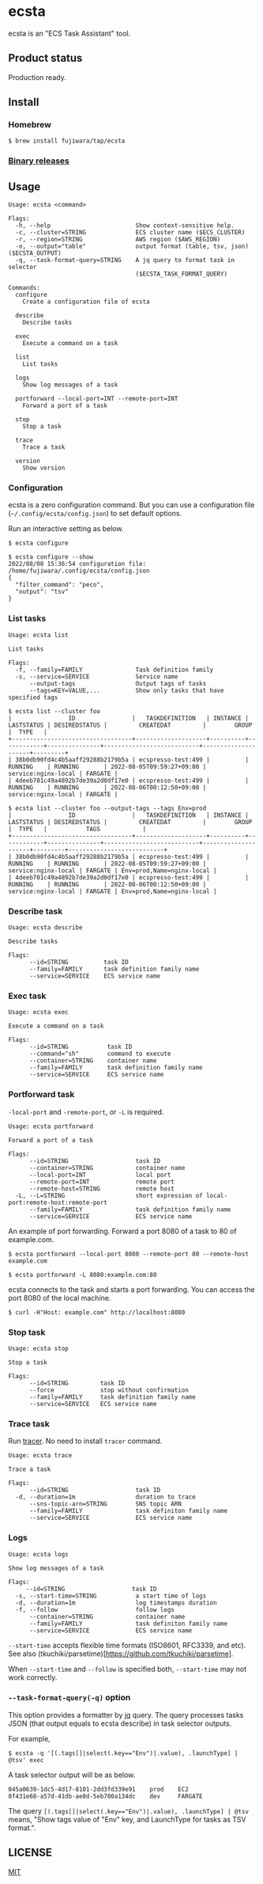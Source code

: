 # ecsta

ecsta is an "ECS Task Assistant" tool.

## Product status

Production ready.

## Install

### Homebrew

```
$ brew install fujiwara/tap/ecsta
```

### [Binary releases](https://github.com/fujiwara/ecsta/releases)

## Usage

```
Usage: ecsta <command>

Flags:
  -h, --help                        Show context-sensitive help.
  -c, --cluster=STRING              ECS cluster name ($ECS_CLUSTER)
  -r, --region=STRING               AWS region ($AWS_REGION)
  -o, --output="table"              output format (table, tsv, json) ($ECSTA_OUTPUT)
  -q, --task-format-query=STRING    A jq query to format task in selector
                                    ($ECSTA_TASK_FORMAT_QUERY)

Commands:
  configure
    Create a configuration file of ecsta

  describe
    Describe tasks

  exec
    Execute a command on a task

  list
    List tasks

  logs
    Show log messages of a task

  portforward --local-port=INT --remote-port=INT
    Forward a port of a task

  stop
    Stop a task

  trace
    Trace a task

  version
    Show version
```

### Configuration

ecsta is a zero configuration command. But you can use a configuration file (`~/.config/ecsta/config.json`) to set default options.

Run an interactive setting as below.
```console
$ ecsta configure
```

```console
$ ecsta configure --show
2022/08/08 15:36:54 configuration file: /home/fujiwara/.config/ecsta/config.json
{
  "filter_command": "peco",
  "output": "tsv"
}
```

### List tasks

```
Usage: ecsta list

List tasks

Flags:
  -f, --family=FAMILY               Task definition family
  -s, --service=SERVICE             Service name
      --output-tags                 Output tags of tasks
      --tags=KEY=VALUE,...          Show only tasks that have specified tags
```

```console
$ ecsta list --cluster foo
|                ID                |   TASKDEFINITION   | INSTANCE | LASTSTATUS | DESIREDSTATUS |         CREATEDAT         |        GROUP        |  TYPE   |
+----------------------------------+--------------------+----------+------------+---------------+---------------------------+---------------------+---------+
| 38b0db90fd4c4b5aaff29288b2179b5a | ecspresso-test:499 |          | RUNNING    | RUNNING       | 2022-08-05T09:59:27+09:00 | service:nginx-local | FARGATE |
| 4deeb701c49a4892b7de39a2d0df17e0 | ecspresso-test:499 |          | RUNNING    | RUNNING       | 2022-08-06T00:12:50+09:00 | service:nginx-local | FARGATE |
```

```console
$ ecsta list --cluster foo --output-tags --tags Env=prod
|                ID                |   TASKDEFINITION   | INSTANCE | LASTSTATUS | DESIREDSTATUS |         CREATEDAT         |        GROUP        |  TYPE   |           TAGS            |
+----------------------------------+--------------------+----------+------------+---------------+---------------------------+---------------------+---------+---------------------------+
| 38b0db90fd4c4b5aaff29288b2179b5a | ecspresso-test:499 |          | RUNNING    | RUNNING       | 2022-08-05T09:59:27+09:00 | service:nginx-local | FARGATE | Env=prod,Name=nginx-local |
| 4deeb701c49a4892b7de39a2d0df17e0 | ecspresso-test:499 |          | RUNNING    | RUNNING       | 2022-08-06T00:12:50+09:00 | service:nginx-local | FARGATE | Env=prod,Name=nginx-local |
```

### Describe task

```
Usage: ecsta describe

Describe tasks

Flags:
      --id=STRING          task ID
      --family=FAMILY      task definition family name
      --service=SERVICE    ECS service name
```

### Exec task

```
Usage: ecsta exec

Execute a command on a task

Flags:
      --id=STRING           task ID
      --command="sh"        command to execute
      --container=STRING    container name
      --family=FAMILY       task definition family name
      --service=SERVICE     ECS service name
```

### Portforward task

`-local-port` and `-remote-port`, or `-L` is required.

```
Usage: ecsta portforward

Forward a port of a task

Flags:
      --id=STRING                   task ID
      --container=STRING            container name
      --local-port=INT              local port
      --remote-port=INT             remote port
      --remote-host=STRING          remote host
  -L, --L=STRING                    short expression of local-port:remote-host:remote-port
      --family=FAMILY               task definition family name
      --service=SERVICE             ECS service name
```

An example of port forwarding. Forward a port 8080 of a task to 80 of example.com.

```console
$ ecsta portforward --local-port 8080 --remote-port 80 --remote-host example.com

$ ecsta portforward -L 8080:example.com:80
```

ecsta connects to the task and starts a port forwarding. You can access the port 8080 of the local machine.

```console
$ curl -H"Host: example.com" http://localhost:8080
```

### Stop task

```
Usage: ecsta stop

Stop a task

Flags:
      --id=STRING         task ID
      --force             stop without confirmation
      --family=FAMILY     task definition family name
      --service=SERVICE   ECS service name
```

### Trace task

Run [tracer](https://github.com/fujiwara/tracer). No need to install `tracer` command.

```
Usage: ecsta trace

Trace a task

Flags:
      --id=STRING                   task ID
  -d, --duration=1m                 duration to trace
      --sns-topic-arn=STRING        SNS topic ARN
      --family=FAMILY               task definiton family name
      --service=SERVICE             ECS service name
```

### Logs

```
Usage: ecsta logs

Show log messages of a task

Flags:
     --id=STRING                   task ID
  -s, --start-time=STRING           a start time of logs
  -d, --duration=1m                 log timestamps duration
  -f, --follow                      follow logs
      --container=STRING            container name
      --family=FAMILY               task definiton family name
      --service=SERVICE             ECS service name
```

`--start-time` accepts flexible time formats (ISO8601, RFC3339, and etc). See also (tkuchiki/parsetime)[https://github.com/tkuchiki/parsetime].

When `--start-time` and `--follow` is specified both, `--start-time` may not work correctly.

### `--task-format-query(-q)` option

This option provides a formatter by [jq](https://stedolan.github.io/jq/) query. The query processes tasks JSON (that output equals to ecsta describe) in task selector outputs.

For example,

```console
$ ecsta -q '[(.tags[]|select(.key=="Env")|.value), .launchType] | @tsv' exec
```

A task selector output will be as below.

```console
045a0639-1dc5-4d17-8101-2dd3fd339e91    prod    EC2
8f431e68-a57d-41db-ae8d-5eb700a134dc    dev     FARGATE
```

The query `[(.tags[]|select(.key=="Env")|.value), .launchType] | @tsv` means,
"Show tags value of "Env" key, and LaunchType for tasks as TSV format.".

## LICENSE

[MIT](LICENSE)
